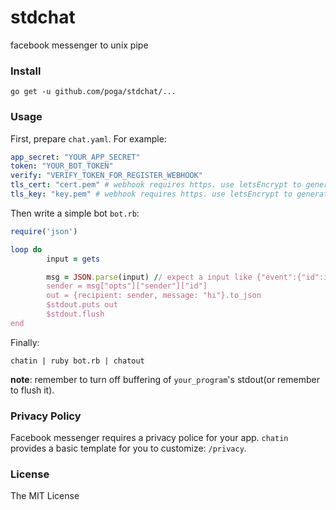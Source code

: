 # stdchat

facebook messenger to unix pipe

### Install

```
go get -u github.com/poga/stdchat/...
```

### Usage

First, prepare `chat.yaml`. For example:

```yaml
app_secret: "YOUR_APP_SECRET"
token: "YOUR_BOT_TOKEN"
verify: "VERIFY_TOKEN_FOR_REGISTER_WEBHOOK"
tls_cert: "cert.pem" # webhook requires https. use letsEncrypt to generate your own cert
tls_key: "key.pem" # webhook requires https. use letsEncrypt to generate your own cert
```

Then write a simple bot `bot.rb`:

```ruby
require('json')

loop do
        input = gets

        msg = JSON.parse(input) // expect a input like {"event":{"id":id,"time":time},"opts":{"sender":{"id":"id"},"recipient":{"id":"id"},"timestamp":ts},"message":{"mid":"mid","text":"hi","seq":53},"profile":{...}}
        sender = msg["opts"]["sender"]["id"]
        out = {recipient: sender, message: "hi"}.to_json
        $stdout.puts out
        $stdout.flush
end
```

Finally:

```
chatin | ruby bot.rb | chatout
```

**note**: remember to turn off buffering of `your_program`'s stdout(or remember to flush it).

### Privacy Policy

Facebook messenger requires a privacy police for your app. `chatin` provides a basic template for you to customize: `/privacy`.

### License

The MIT License
